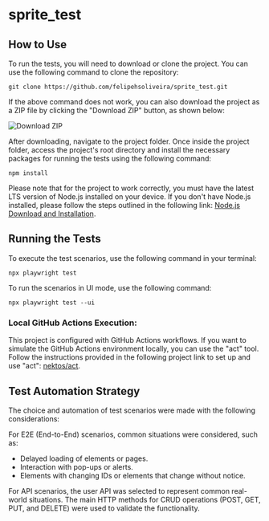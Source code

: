 


# sprite_test

## How to Use

To run the tests, you will need to download or clone the project. You can use the following command to clone the repository:

```shell
git clone https://github.com/felipehsoliveira/sprite_test.git
```

If the above command does not work, you can also download the project as a ZIP file by clicking the "Download ZIP" button, as shown below:

![Download ZIP](https://github.com/felipehsoliveira/sprite_test/assets/21012770/d05a9247-5d4a-4cc8-b122-c2af91ec90a0)

After downloading, navigate to the project folder. Once inside the project folder, access the project's root directory and install the necessary packages for running the tests using the following command:

```shell
npm install
```

Please note that for the project to work correctly, you must have the latest LTS version of Node.js installed on your device. If you don't have Node.js installed, please follow the steps outlined in the following link: [Node.js Download and Installation](https://nodejs.org/en/download/package-manager).

## Running the Tests

To execute the test scenarios, use the following command in your terminal:

```shell
npx playwright test
```

To run the scenarios in UI mode, use the following command:

```shell
npx playwright test --ui
```

### Local GitHub Actions Execution:

This project is configured with GitHub Actions workflows. If you want to simulate the GitHub Actions environment locally, you can use the "act" tool. Follow the instructions provided in the following project link to set up and use "act": [nektos/act](https://github.com/nektos/act).

## Test Automation Strategy

The choice and automation of test scenarios were made with the following considerations:

For E2E (End-to-End) scenarios, common situations were considered, such as:

- Delayed loading of elements or pages.
- Interaction with pop-ups or alerts.
- Elements with changing IDs or elements that change without notice.

For API scenarios, the user API was selected to represent common real-world situations. The main HTTP methods for CRUD operations (POST, GET, PUT, and DELETE) were used to validate the functionality.



